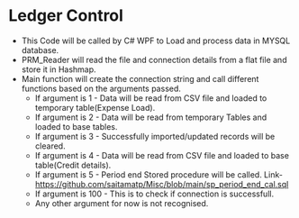 # Ledger Control

* This Code will be called by C# WPF to Load and process data in MYSQL database.
* PRM_Reader will read the file and connection details from a flat file and store it in Hashmap.
* Main function will create the connection string and call different functions based on the arguments passed.
    * If argument is 1 - Data will be read from CSV file and loaded to temporary table(Expense Load).
    * If argument is 2 - Data will be read from temporary Tables and loaded to base tables.
    * If argument is 3 - Successfully imported/updated records will be cleared.
    * If argument is 4 - Data will be read from CSV file and loaded to base table(Credit details).
    * If argument is 5 - Period end Stored procedure will be called. Link-https://github.com/saitamatp/Misc/blob/main/sp_period_end_cal.sql
    * If argument is 100 - This is to check if connection is successfull.
    * Any other argument for now is not recognised.